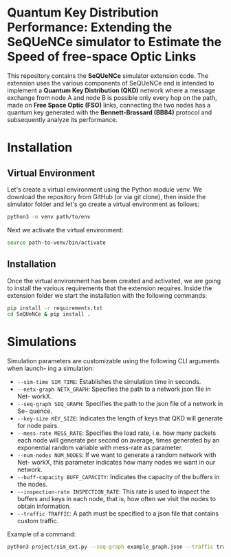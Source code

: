 # Quantum Key Distribution Performance: Extending the SeQUeNCe simulator to Estimate the Speed of free-space Optic Links

This repository contains the **SeQUeNCe** simulator extension code. The extension uses the various components of SeQUeNCe and is intended to implement a **Quantum Key Distribution (QKD)** network where a message exchange from node A and node B is possible only every hop on the path, made on **Free Space Optic (FSO)** links, connecting the two nodes has a quantum key generated with the **Bennett-Brassard (BB84)** protocol and subsequently analyze its performance.


# Installation

## Virtual Environment

Let's create a virtual environment using the Python module venv. We download the repository from GitHub (or via git clone), then inside the simulator folder and  let's go create a virtual environment as follows:

```bash
python3 -m venv path/to/env
```

Next we activate the virtual environment:

```bash
source path-to-venv/bin/activate
```

## Installation

Once the virtual environment has been created and activated, we are going to install the various requirements that the extension requires. Inside the extension folder we start the installation with the following commands:
```bash
pip install -r requirements.txt
cd SeQUeNCe & pip install .
```
# Simulations

Simulation parameters are customizable using the following CLI arguments when launch-
ing a simulation:

- `--sim-time SIM_TIME`: Establishes the simulation time in seconds.
- `--netx-graph NETX_GRAPH`: Specifies the path to a network json file in Net-
workX.
- `--seq-graph SEQ_GRAPH`: Specifies the path to the json file of a network in Se-
quence.
- `--key-size KEY_SIZE`: Indicates the length of keys that QKD will generate for node
pairs.
- `--mess-rate MESS_RATE`: Specifies the load rate, i.e. how many packets each
node will generate per second on average, times generated by an exponential random variable with mess-rate as parameter.
- `--num-nodes NUM_NODES`: If we want to generate a random network with Net-
workX, this parameter indicates how many nodes we want in our network.
- `--buff-capacity BUFF_CAPACITY`: Indicates the capacity of the buffers in the
nodes.
- `--inspection-rate INSPECTION_RATE`: This rate is used to inspect the buffers
and keys in each node, that is, how often we visit the nodes to obtain information.
- `--traffic TRAFFIC`: A path must be specified to a json file that contains custom
traffic.

Example of a command:

```bash
python3 project/sim_ext.py --seq-graph example_graph.json --traffic traffic.json --inspection-rate 0.001 --sim-time 1.0 --mess-rate 0.1
```

